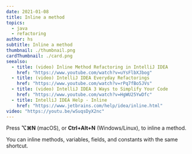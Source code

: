 ```yaml
---
date: 2021-01-08
title: Inline a method
topics:
  - java
  - refactoring
author: hs
subtitle: Inline a method
thumbnail: ./thumbnail.png
cardThumbnail: ./card.png
seealso:
  - title: (video) Inline Method Refactoring in IntelliJ IDEA
    href: "https://www.youtube.com/watch?v=uYsFlbXJbog"
  - title: (video) IntelliJ IDEA Everyday Refactorings
    href: "https://www.youtube.com/watch?v=rPq7fBo5JVs"
  - title: (video) IntelliJ IDEA 3 Ways to Simplify Your Code
    href: "https://www.youtube.com/watch?v=HgWU25YwDfc"
  - title: IntelliJ IDEA Help - Inline
    href: "https://www.jetbrains.com/help/idea/inline.html"
video: "https://youtu.be/wSuqsDyX2nc"
---
```


Press **⌥⌘N** (macOS), or **Ctrl+Alt+N** (Windows/Linux), to inline a method.

You can inline methods, variables, fields, and constants with the same shortcut.
